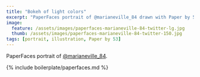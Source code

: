 ```yaml
---
title: "Bokeh of light colors"
excerpt: "PaperFaces portrait of @marianeville_84 drawn with Paper by 53 on an iPad."
image: 
  feature: /assets/images/paperfaces-marianeville-84-twitter-lg.jpg
  thumb: /assets/images/paperfaces-marianeville-84-twitter-150.jpg
tags: [portrait, illustration, Paper by 53]
---
```


PaperFaces portrait of [@marianeville_84](http://twitter.com/marianeville_84).

{% include boilerplate/paperfaces.md %}